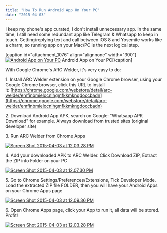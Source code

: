 ```yaml
---
title: "How To Run Android App On Your PC"
date: "2015-04-03"
---
```


I keep my phone's app curated, I don't install unnecessary app. In the same time, I still need some redundant app like Telegram & Whatsapp to keep in touch. Getting/replying text and call between iOS 8 and Yosemite works like a charm, so running app on your Mac/PC is the next logical step.

\[caption id="attachment\_1076" align="alignnone" width="300"\][![Android App on Your PC](https://sigitp.files.wordpress.com/2015/04/screen-shot-2015-04-03-at-11-41-09-am.png?w=300)](https://sigitp.files.wordpress.com/2015/04/screen-shot-2015-04-03-at-11-41-09-am.png) Android App on Your PC\[/caption\]

With Google Chrome's ARC Welder, it's very easy to do:

1\. Install ARC Welder extension on your Google Chrome browser, using your Google Chrome browser, click this URL to install it: [https://chrome.google.com/webstore/detail/arc-welder/emfinbmielocnlhgmfkkmkngdoccbadn](https://chrome.google.com/webstore/detail/arc-welder/emfinbmielocnlhgmfkkmkngdoccbadn)

2\. Download Android App APK, search on Google: "Whatsapp APK Download" for example. Always download from trusted sites (original developer site)

3\. Run ARC Welder from Chrome Apps

[![Screen Shot 2015-04-03 at 12.03.28 PM](https://sigitp.files.wordpress.com/2015/04/screen-shot-2015-04-03-at-12-03-28-pm.png?w=300)](https://sigitp.files.wordpress.com/2015/04/screen-shot-2015-04-03-at-12-03-28-pm.png)

4\. Add your downloaded APK to ARC Welder. Click Download ZIP, Extract the ZIP into Folder on your PC

[![Screen Shot 2015-04-03 at 12.07.30 PM](https://sigitp.files.wordpress.com/2015/04/screen-shot-2015-04-03-at-12-07-30-pm.png?w=300)](https://sigitp.files.wordpress.com/2015/04/screen-shot-2015-04-03-at-12-07-30-pm.png)

5\. Go to Chrome Settings/Preferences/Extensions, Tick Developer Mode. Load the extracted ZIP file FOLDER, then you will have your Android Apps on your Chrome Apps page

[![Screen Shot 2015-04-03 at 12.09.36 PM](https://sigitp.files.wordpress.com/2015/04/screen-shot-2015-04-03-at-12-09-36-pm.png?w=300)](https://sigitp.files.wordpress.com/2015/04/screen-shot-2015-04-03-at-12-09-36-pm.png)

6\. Open Chrome Apps page, click your App to run it, all data will be stored. Profit!

[![Screen Shot 2015-04-03 at 12.03.28 PM](https://sigitp.files.wordpress.com/2015/04/screen-shot-2015-04-03-at-12-03-28-pm1.png?w=300)](https://sigitp.files.wordpress.com/2015/04/screen-shot-2015-04-03-at-12-03-28-pm1.png)
